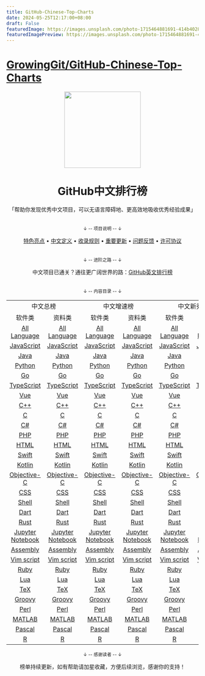 ```yaml
---
title: GitHub-Chinese-Top-Charts
date: 2024-05-25T12:17:00+08:00
draft: False
featuredImage: https://images.unsplash.com/photo-1715464881691-414b4028c0a0?ixid=M3w0NjAwMjJ8MHwxfHJhbmRvbXx8fHx8fHx8fDE3MTY2MTA1NDB8&ixlib=rb-4.0.3
featuredImagePreview: https://images.unsplash.com/photo-1715464881691-414b4028c0a0?ixid=M3w0NjAwMjJ8MHwxfHJhbmRvbXx8fHx8fHx8fDE3MTY2MTA1NDB8&ixlib=rb-4.0.3
---
```


# [GrowingGit/GitHub-Chinese-Top-Charts](https://github.com/GrowingGit/GitHub-Chinese-Top-Charts)

<p align="center">
    <img width="200" src="content/media/repo_logo.svg">
</p>

<h1 align="center">GitHub中文排行榜</h1>

<div align="center">
    「帮助你发现优秀中文项目，可以无语言障碍地、更高效地吸收优秀经验成果」
</div>

<br />

<div align="center">
    <p><sub>↓ -- 项目说明 -- ↓</sub></p>
    <a href="content/docs/features.md">特色亮点</a> •
    <a href="content/docs/definition_of_Chinese_repo.md">中文定义</a> •
    <a href="content/docs/inclusion_rules.md">收录规则</a> •
    <a href="content/docs/milestone.md">重要更新</a> •
    <a href="content/docs/feedback.md">问题反馈</a> •
    <a href="LICENSE.md">许可协议</a>
</div>

<br />

<div align="center">
    <p><sub>↓ -- 进阶之路 -- ↓</sub></p>
    中文项目已通关？通往更广阔世界的路：<a href="https://github.com/kon9chunkit/GitHub-English-Top-Charts">GitHub英文排行榜</a>
</div>

<br />

<div align="center">
    <p><sub>↓ -- 内容目录 -- ↓</sub></p>
    <table>
        <tr>
            <td colspan="2" align="center">中文总榜</td>
            <td colspan="2" align="center">中文增速榜</td>  
            <td colspan="2" align="center">中文新秀榜</td>
        </tr>
        <tr>
            <td align="center">软件类</td>
            <td align="center">资料类</td>
            <td align="center">软件类</td>
            <td align="center">资料类</td>
            <td align="center">软件类</td> 
            <td align="center">资料类</td> 
        </tr>
        <tr>
            <td align="center"><a href="content/charts/overall/software/All-Language.md">All Language</a></td> 
            <td align="center"><a href="content/charts/overall/knowledge/All-Language.md">All Language</a></td> 
            <td align="center"><a href="content/charts/growth/software/All-Language.md">All Language</a></td> 
            <td align="center"><a href="content/charts/growth/knowledge/All-Language.md">All Language</a></td> 
            <td align="center"><a href="content/charts/new_repo/software/All-Language.md">All Language</a></td> 
            <td align="center"><a href="content/charts/new_repo/knowledge/All-Language.md">All Language</a></td> 
        </tr>
        <tr>
            <td align="center"><a href="content/charts/overall/software/JavaScript.md">JavaScript</a></td> 
            <td align="center"><a href="content/charts/overall/knowledge/JavaScript.md">JavaScript</a></td> 
            <td align="center"><a href="content/charts/growth/software/JavaScript.md">JavaScript</a></td> 
            <td align="center"><a href="content/charts/growth/knowledge/JavaScript.md">JavaScript</a></td> 
            <td align="center"><a href="content/charts/new_repo/software/JavaScript.md">JavaScript</a></td> 
            <td align="center"><a href="content/charts/new_repo/knowledge/JavaScript.md">JavaScript</a></td> 
        </tr>
        <tr>
            <td align="center"><a href="content/charts/overall/software/Java.md">Java</a></td> 
            <td align="center"><a href="content/charts/overall/knowledge/Java.md">Java</a></td> 
            <td align="center"><a href="content/charts/growth/software/Java.md">Java</a></td> 
            <td align="center"><a href="content/charts/growth/knowledge/Java.md">Java</a></td> 
            <td align="center"><a href="content/charts/new_repo/software/Java.md">Java</a></td> 
            <td align="center"><a href="content/charts/new_repo/knowledge/Java.md">Java</a></td> 
        </tr>
        <tr>
            <td align="center"><a href="content/charts/overall/software/Python.md">Python</a></td> 
            <td align="center"><a href="content/charts/overall/knowledge/Python.md">Python</a></td> 
            <td align="center"><a href="content/charts/growth/software/Python.md">Python</a></td> 
            <td align="center"><a href="content/charts/growth/knowledge/Python.md">Python</a></td> 
            <td align="center"><a href="content/charts/new_repo/software/Python.md">Python</a></td> 
            <td align="center"><a href="content/charts/new_repo/knowledge/Python.md">Python</a></td> 
        </tr>
        <tr>
            <td align="center"><a href="content/charts/overall/software/Go.md">Go</a></td> 
            <td align="center"><a href="content/charts/overall/knowledge/Go.md">Go</a></td> 
            <td align="center"><a href="content/charts/growth/software/Go.md">Go</a></td> 
            <td align="center"><a href="content/charts/growth/knowledge/Go.md">Go</a></td> 
            <td align="center"><a href="content/charts/new_repo/software/Go.md">Go</a></td> 
            <td align="center"><a href="content/charts/new_repo/knowledge/Go.md">Go</a></td> 
        </tr>
        <tr>
            <td align="center"><a href="content/charts/overall/software/TypeScript.md">TypeScript</a></td> 
            <td align="center"><a href="content/charts/overall/knowledge/TypeScript.md">TypeScript</a></td> 
            <td align="center"><a href="content/charts/growth/software/TypeScript.md">TypeScript</a></td> 
            <td align="center"><a href="content/charts/growth/knowledge/TypeScript.md">TypeScript</a></td> 
            <td align="center"><a href="content/charts/new_repo/software/TypeScript.md">TypeScript</a></td> 
            <td align="center"><a href="content/charts/new_repo/knowledge/TypeScript.md">TypeScript</a></td> 
        </tr>
        <tr>
            <td align="center"><a href="content/charts/overall/software/Vue.md">Vue</a></td> 
            <td align="center"><a href="content/charts/overall/knowledge/Vue.md">Vue</a></td> 
            <td align="center"><a href="content/charts/growth/software/Vue.md">Vue</a></td> 
            <td align="center"><a href="content/charts/growth/knowledge/Vue.md">Vue</a></td> 
            <td align="center"><a href="content/charts/new_repo/software/Vue.md">Vue</a></td> 
            <td align="center"><a href="content/charts/new_repo/knowledge/Vue.md">Vue</a></td> 
        </tr>
        <tr>
            <td align="center"><a href="content/charts/overall/software/CPP.md">C++</a></td> 
            <td align="center"><a href="content/charts/overall/knowledge/CPP.md">C++</a></td> 
            <td align="center"><a href="content/charts/growth/software/CPP.md">C++</a></td> 
            <td align="center"><a href="content/charts/growth/knowledge/CPP.md">C++</a></td> 
            <td align="center"><a href="content/charts/new_repo/software/CPP.md">C++</a></td> 
            <td align="center"><a href="content/charts/new_repo/knowledge/CPP.md">C++</a></td> 
        </tr>
        <tr>
            <td align="center"><a href="content/charts/overall/software/C.md">C</a></td> 
            <td align="center"><a href="content/charts/overall/knowledge/C.md">C</a></td> 
            <td align="center"><a href="content/charts/growth/software/C.md">C</a></td> 
            <td align="center"><a href="content/charts/growth/knowledge/C.md">C</a></td> 
            <td align="center"><a href="content/charts/new_repo/software/C.md">C</a></td> 
            <td align="center"><a href="content/charts/new_repo/knowledge/C.md">C</a></td> 
        </tr>
        <tr>
            <td align="center"><a href="content/charts/overall/software/CSHARP.md">C#</a></td> 
            <td align="center"><a href="content/charts/overall/knowledge/CSHARP.md">C#</a></td> 
            <td align="center"><a href="content/charts/growth/software/CSHARP.md">C#</a></td> 
            <td align="center"><a href="content/charts/growth/knowledge/CSHARP.md">C#</a></td> 
            <td align="center"><a href="content/charts/new_repo/software/CSHARP.md">C#</a></td> 
            <td align="center"><a href="content/charts/new_repo/knowledge/CSHARP.md">C#</a></td> 
        </tr>
        <tr>
            <td align="center"><a href="content/charts/overall/software/PHP.md">PHP</a></td> 
            <td align="center"><a href="content/charts/overall/knowledge/PHP.md">PHP</a></td> 
            <td align="center"><a href="content/charts/growth/software/PHP.md">PHP</a></td> 
            <td align="center"><a href="content/charts/growth/knowledge/PHP.md">PHP</a></td> 
            <td align="center"><a href="content/charts/new_repo/software/PHP.md">PHP</a></td> 
            <td align="center"><a href="content/charts/new_repo/knowledge/PHP.md">PHP</a></td> 
        </tr>
        <tr>
            <td align="center"><a href="content/charts/overall/software/HTML.md">HTML</a></td> 
            <td align="center"><a href="content/charts/overall/knowledge/HTML.md">HTML</a></td> 
            <td align="center"><a href="content/charts/growth/software/HTML.md">HTML</a></td> 
            <td align="center"><a href="content/charts/growth/knowledge/HTML.md">HTML</a></td> 
            <td align="center"><a href="content/charts/new_repo/software/HTML.md">HTML</a></td> 
            <td align="center"><a href="content/charts/new_repo/knowledge/HTML.md">HTML</a></td> 
        </tr>
        <tr>
            <td align="center"><a href="content/charts/overall/software/Swift.md">Swift</a></td> 
            <td align="center"><a href="content/charts/overall/knowledge/Swift.md">Swift</a></td> 
            <td align="center"><a href="content/charts/growth/software/Swift.md">Swift</a></td> 
            <td align="center"><a href="content/charts/growth/knowledge/Swift.md">Swift</a></td> 
            <td align="center"><a href="content/charts/new_repo/software/Swift.md">Swift</a></td> 
            <td align="center"><a href="content/charts/new_repo/knowledge/Swift.md">Swift</a></td> 
        </tr>
        <tr>
            <td align="center"><a href="content/charts/overall/software/Kotlin.md">Kotlin</a></td> 
            <td align="center"><a href="content/charts/overall/knowledge/Kotlin.md">Kotlin</a></td> 
            <td align="center"><a href="content/charts/growth/software/Kotlin.md">Kotlin</a></td> 
            <td align="center"><a href="content/charts/growth/knowledge/Kotlin.md">Kotlin</a></td> 
            <td align="center"><a href="content/charts/new_repo/software/Kotlin.md">Kotlin</a></td> 
            <td align="center"><a href="content/charts/new_repo/knowledge/Kotlin.md">Kotlin</a></td> 
        </tr>
        <tr>
            <td align="center"><a href="content/charts/overall/software/Objective-C.md">Objective-C</a></td> 
            <td align="center"><a href="content/charts/overall/knowledge/Objective-C.md">Objective-C</a></td> 
            <td align="center"><a href="content/charts/growth/software/Objective-C.md">Objective-C</a></td> 
            <td align="center"><a href="content/charts/growth/knowledge/Objective-C.md">Objective-C</a></td> 
            <td align="center"><a href="content/charts/new_repo/software/Objective-C.md">Objective-C</a></td> 
            <td align="center"><a href="content/charts/new_repo/knowledge/Objective-C.md">Objective-C</a></td> 
        </tr>
        <tr>
            <td align="center"><a href="content/charts/overall/software/CSS.md">CSS</a></td> 
            <td align="center"><a href="content/charts/overall/knowledge/CSS.md">CSS</a></td> 
            <td align="center"><a href="content/charts/growth/software/CSS.md">CSS</a></td> 
            <td align="center"><a href="content/charts/growth/knowledge/CSS.md">CSS</a></td> 
            <td align="center"><a href="content/charts/new_repo/software/CSS.md">CSS</a></td> 
            <td align="center"><a href="content/charts/new_repo/knowledge/CSS.md">CSS</a></td> 
        </tr>
        <tr>
            <td align="center"><a href="content/charts/overall/software/Shell.md">Shell</a></td> 
            <td align="center"><a href="content/charts/overall/knowledge/Shell.md">Shell</a></td> 
            <td align="center"><a href="content/charts/growth/software/Shell.md">Shell</a></td> 
            <td align="center"><a href="content/charts/growth/knowledge/Shell.md">Shell</a></td> 
            <td align="center"><a href="content/charts/new_repo/software/Shell.md">Shell</a></td> 
            <td align="center"><a href="content/charts/new_repo/knowledge/Shell.md">Shell</a></td> 
        </tr>
        <tr>
            <td align="center"><a href="content/charts/overall/software/Dart.md">Dart</a></td> 
            <td align="center"><a href="content/charts/overall/knowledge/Dart.md">Dart</a></td> 
            <td align="center"><a href="content/charts/growth/software/Dart.md">Dart</a></td> 
            <td align="center"><a href="content/charts/growth/knowledge/Dart.md">Dart</a></td> 
            <td align="center"><a href="content/charts/new_repo/software/Dart.md">Dart</a></td> 
            <td align="center"><a href="content/charts/new_repo/knowledge/Dart.md">Dart</a></td> 
        </tr>
        <tr>
            <td align="center"><a href="content/charts/overall/software/Rust.md">Rust</a></td> 
            <td align="center"><a href="content/charts/overall/knowledge/Rust.md">Rust</a></td> 
            <td align="center"><a href="content/charts/growth/software/Rust.md">Rust</a></td> 
            <td align="center"><a href="content/charts/growth/knowledge/Rust.md">Rust</a></td> 
            <td align="center"><a href="content/charts/new_repo/software/Rust.md">Rust</a></td> 
            <td align="center"><a href="content/charts/new_repo/knowledge/Rust.md">Rust</a></td> 
        </tr>
        <tr>
            <td align="center"><a href="content/charts/overall/software/Jupyter-Notebook.md">Jupyter Notebook</a></td> 
            <td align="center"><a href="content/charts/overall/knowledge/Jupyter-Notebook.md">Jupyter Notebook</a></td> 
            <td align="center"><a href="content/charts/growth/software/Jupyter-Notebook.md">Jupyter Notebook</a></td> 
            <td align="center"><a href="content/charts/growth/knowledge/Jupyter-Notebook.md">Jupyter Notebook</a></td> 
            <td align="center"><a href="content/charts/new_repo/software/Jupyter-Notebook.md">Jupyter Notebook</a></td> 
            <td align="center"><a href="content/charts/new_repo/knowledge/Jupyter-Notebook.md">Jupyter Notebook</a></td> 
        </tr>
        <tr>
            <td align="center"><a href="content/charts/overall/software/Assembly.md">Assembly</a></td> 
            <td align="center"><a href="content/charts/overall/knowledge/Assembly.md">Assembly</a></td> 
            <td align="center"><a href="content/charts/growth/software/Assembly.md">Assembly</a></td> 
            <td align="center"><a href="content/charts/growth/knowledge/Assembly.md">Assembly</a></td> 
            <td align="center"><a href="content/charts/new_repo/software/Assembly.md">Assembly</a></td> 
            <td align="center"><a href="content/charts/new_repo/knowledge/Assembly.md">Assembly</a></td> 
        </tr>
        <tr>
            <td align="center"><a href="content/charts/overall/software/Vim-script.md">Vim script</a></td> 
            <td align="center"><a href="content/charts/overall/knowledge/Vim-script.md">Vim script</a></td> 
            <td align="center"><a href="content/charts/growth/software/Vim-script.md">Vim script</a></td> 
            <td align="center"><a href="content/charts/growth/knowledge/Vim-script.md">Vim script</a></td> 
            <td align="center"><a href="content/charts/new_repo/software/Vim-script.md">Vim script</a></td> 
            <td align="center"><a href="content/charts/new_repo/knowledge/Vim-script.md">Vim script</a></td> 
        </tr>
        <tr>
            <td align="center"><a href="content/charts/overall/software/Ruby.md">Ruby</a></td> 
            <td align="center"><a href="content/charts/overall/knowledge/Ruby.md">Ruby</a></td> 
            <td align="center"><a href="content/charts/growth/software/Ruby.md">Ruby</a></td> 
            <td align="center"><a href="content/charts/growth/knowledge/Ruby.md">Ruby</a></td> 
            <td align="center"><a href="content/charts/new_repo/software/Ruby.md">Ruby</a></td> 
            <td align="center"><a href="content/charts/new_repo/knowledge/Ruby.md">Ruby</a></td> 
        </tr>
        <tr>
            <td align="center"><a href="content/charts/overall/software/Lua.md">Lua</a></td> 
            <td align="center"><a href="content/charts/overall/knowledge/Lua.md">Lua</a></td> 
            <td align="center"><a href="content/charts/growth/software/Lua.md">Lua</a></td> 
            <td align="center"><a href="content/charts/growth/knowledge/Lua.md">Lua</a></td> 
            <td align="center"><a href="content/charts/new_repo/software/Lua.md">Lua</a></td> 
            <td align="center"><a href="content/charts/new_repo/knowledge/Lua.md">Lua</a></td> 
        </tr>
        <tr>
            <td align="center"><a href="content/charts/overall/software/TeX.md">TeX</a></td> 
            <td align="center"><a href="content/charts/overall/knowledge/TeX.md">TeX</a></td> 
            <td align="center"><a href="content/charts/growth/software/TeX.md">TeX</a></td> 
            <td align="center"><a href="content/charts/growth/knowledge/TeX.md">TeX</a></td> 
            <td align="center"><a href="content/charts/new_repo/software/TeX.md">TeX</a></td> 
            <td align="center"><a href="content/charts/new_repo/knowledge/TeX.md">TeX</a></td> 
        </tr>
        <tr>
            <td align="center"><a href="content/charts/overall/software/Groovy.md">Groovy</a></td> 
            <td align="center"><a href="content/charts/overall/knowledge/Groovy.md">Groovy</a></td> 
            <td align="center"><a href="content/charts/growth/software/Groovy.md">Groovy</a></td> 
            <td align="center"><a href="content/charts/growth/knowledge/Groovy.md">Groovy</a></td> 
            <td align="center"><a href="content/charts/new_repo/software/Groovy.md">Groovy</a></td> 
            <td align="center"><a href="content/charts/new_repo/knowledge/Groovy.md">Groovy</a></td> 
        </tr>
        <tr>
            <td align="center"><a href="content/charts/overall/software/Perl.md">Perl</a></td> 
            <td align="center"><a href="content/charts/overall/knowledge/Perl.md">Perl</a></td> 
            <td align="center"><a href="content/charts/growth/software/Perl.md">Perl</a></td> 
            <td align="center"><a href="content/charts/growth/knowledge/Perl.md">Perl</a></td> 
            <td align="center"><a href="content/charts/new_repo/software/Perl.md">Perl</a></td> 
            <td align="center"><a href="content/charts/new_repo/knowledge/Perl.md">Perl</a></td> 
        </tr>
        <tr>
            <td align="center"><a href="content/charts/overall/software/MATLAB.md">MATLAB</a></td> 
            <td align="center"><a href="content/charts/overall/knowledge/MATLAB.md">MATLAB</a></td> 
            <td align="center"><a href="content/charts/growth/software/MATLAB.md">MATLAB</a></td> 
            <td align="center"><a href="content/charts/growth/knowledge/MATLAB.md">MATLAB</a></td> 
            <td align="center"><a href="content/charts/new_repo/software/MATLAB.md">MATLAB</a></td> 
            <td align="center"><a href="content/charts/new_repo/knowledge/MATLAB.md">MATLAB</a></td>
        </tr>
        <tr>
            <td align="center"><a href="content/charts/overall/software/Pascal.md">Pascal</a></td> 
            <td align="center"><a href="content/charts/overall/knowledge/Pascal.md">Pascal</a></td> 
            <td align="center"><a href="content/charts/growth/software/Pascal.md">Pascal</a></td> 
            <td align="center"><a href="content/charts/growth/knowledge/Pascal.md">Pascal</a></td> 
            <td align="center"><a href="content/charts/new_repo/software/Pascal.md">Pascal</a></td> 
            <td align="center"><a href="content/charts/new_repo/knowledge/Pascal.md">Pascal</a></td> 
        </tr>
        <tr>
            <td align="center"><a href="content/charts/overall/software/R.md">R</a></td> 
            <td align="center"><a href="content/charts/overall/knowledge/R.md">R</a></td> 
            <td align="center"><a href="content/charts/growth/software/R.md">R</a></td> 
            <td align="center"><a href="content/charts/growth/knowledge/R.md">R</a></td> 
            <td align="center"><a href="content/charts/new_repo/software/R.md">R</a></td> 
            <td align="center"><a href="content/charts/new_repo/knowledge/R.md">R</a></td> 
        </tr>
    </table>
</div>

<div align="center">
    <p><sub>↓ -- 感谢读者 -- ↓</sub></p>
    榜单持续更新，如有帮助请加星收藏，方便后续浏览，感谢你的支持！
</div>
